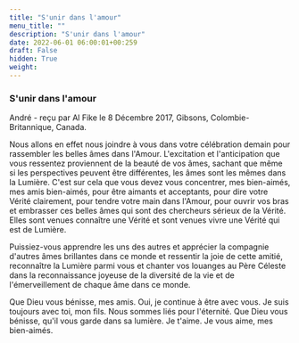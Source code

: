 ```yaml
---
title: "S'unir dans l'amour"
menu_title: ""
description: "S'unir dans l'amour"
date: 2022-06-01 06:00:01+00:259
draft: False
hidden: True
weight:
---
```

### S'unir dans l'amour

André - reçu par Al Fike le 8 Décembre 2017, Gibsons, Colombie-Britannique, Canada.

Nous allons en effet nous joindre à vous dans votre célébration demain pour rassembler les belles âmes dans l'Amour. L'excitation et l'anticipation que vous ressentez proviennent de la beauté de vos âmes, sachant que même si les perspectives peuvent être différentes, les âmes sont les mêmes dans la Lumière. C'est sur cela que vous devez vous concentrer, mes bien-aimés, mes amis bien-aimés, pour être aimants et acceptants, pour dire votre Vérité clairement, pour tendre votre main dans l'Amour, pour ouvrir vos bras et embrasser ces belles âmes qui sont des chercheurs sérieux de la Vérité. Elles sont venues connaître une Vérité et sont venues vivre une Vérité qui est de Lumière.

Puissiez-vous apprendre les uns des autres et apprécier la compagnie d'autres âmes brillantes dans ce monde et ressentir la joie de cette amitié, reconnaître la Lumière parmi vous et chanter vos louanges au Père Céleste dans la reconnaissance joyeuse de la diversité de la vie et de l'émerveillement de chaque âme dans ce monde.

Que Dieu vous bénisse, mes amis. Oui, je continue à être avec vous. Je suis toujours avec toi, mon fils. Nous sommes liés pour l'éternité. Que Dieu vous bénisse, qu'il vous garde dans sa lumière. Je t'aime. Je vous aime, mes bien-aimés.

